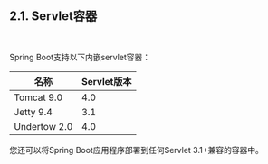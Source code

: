 <h2>2.1. Servlet容器</h2><br>

Spring Boot支持以下内嵌servlet容器：


| 名称 | Servlet版本 |
| ------- | ------- |
|    Tomcat 9.0     |    4.0     |
|    Jetty 9.4      |    3.1     |
|    Undertow 2.0      |  4.0     |

您还可以将Spring Boot应用程序部署到任何Servlet 3.1+兼容的容器中。